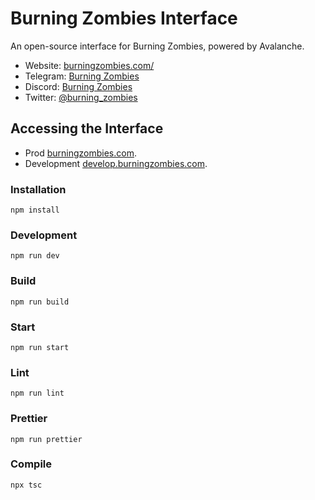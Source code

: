 # Burning Zombies Interface

An open-source interface for Burning Zombies, powered by Avalanche.

- Website: [burningzombies.com/](https://burningzombies.com/)
- Telegram: [Burning Zombies](https://t.me/burning_zombies)
- Discord: [Burning Zombies](https://discord.gg/xwgHsaAGBt)
- Twitter: [@burning_zombies](https://twitter.com/burning_zombies)

## Accessing the Interface

- Prod [burningzombies.com](https://burningzombies.com/).
- Development [develop.burningzombies.com](https://develop.burningzombies.com/).


### Installation

```shell
npm install
```

### Development

```shell
npm run dev
```

### Build

```shell
npm run build
```

### Start

```shell
npm run start
```

### Lint

```shell
npm run lint
```

### Prettier

```shell
npm run prettier
```

### Compile

```shell
npx tsc
```
